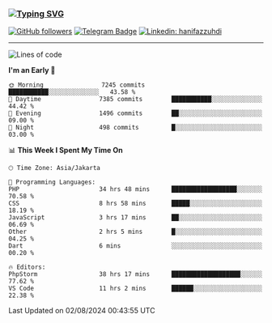 ### [![Typing SVG](https://readme-typing-svg.herokuapp.com?font=lato&size=22&lines=Hi+There+👋)](https://git.io/typing-svg) 

[![GitHub followers](https://img.shields.io/github/followers/hanifazzuhdi?label=Follow&style=social)](https://github.com/hanifazzuhdi/?tab=follow) 
[![Telegram Badge](https://img.shields.io/badge/-hanif0198-blue?style=social&logo=telegram&link=https://www.t.me/hanif0198/)](https://www.t.me/hanif0198/) 
[![Linkedin: hanifazzuhdi](https://img.shields.io/badge/-hanifazzuhdi-blue?style=flat-square&logo=Linkedin&logoColor=white&link=https://www.linkedin.com/in/hanif-az-zuhdi-69688019b/)](https://www.linkedin.com/in/hanif-az-zuhdi-69688019b/) 

<hr/>

<!--START_SECTION:waka-->
![Lines of code](https://img.shields.io/badge/From%20Hello%20World%20I%27ve%20Written-61.7%20million%20lines%20of%20code-blue)

**I'm an Early 🐤** 

```text
🌞 Morning                7245 commits        ███████████░░░░░░░░░░░░░░   43.58 % 
🌆 Daytime                7385 commits        ███████████░░░░░░░░░░░░░░   44.42 % 
🌃 Evening                1496 commits        ██░░░░░░░░░░░░░░░░░░░░░░░   09.00 % 
🌙 Night                  498 commits         █░░░░░░░░░░░░░░░░░░░░░░░░   03.00 % 
```


📊 **This Week I Spent My Time On** 

```text
🕑︎ Time Zone: Asia/Jakarta

💬 Programming Languages: 
PHP                      34 hrs 48 mins      ██████████████████░░░░░░░   70.58 % 
CSS                      8 hrs 58 mins       █████░░░░░░░░░░░░░░░░░░░░   18.19 % 
JavaScript               3 hrs 17 mins       ██░░░░░░░░░░░░░░░░░░░░░░░   06.69 % 
Other                    2 hrs 5 mins        █░░░░░░░░░░░░░░░░░░░░░░░░   04.25 % 
Dart                     6 mins              ░░░░░░░░░░░░░░░░░░░░░░░░░   00.20 % 

🔥 Editors: 
PhpStorm                 38 hrs 17 mins      ███████████████████░░░░░░   77.62 % 
VS Code                  11 hrs 2 mins       ██████░░░░░░░░░░░░░░░░░░░   22.38 % 
```


 Last Updated on 02/08/2024 00:43:55 UTC
<!--END_SECTION:waka-->
